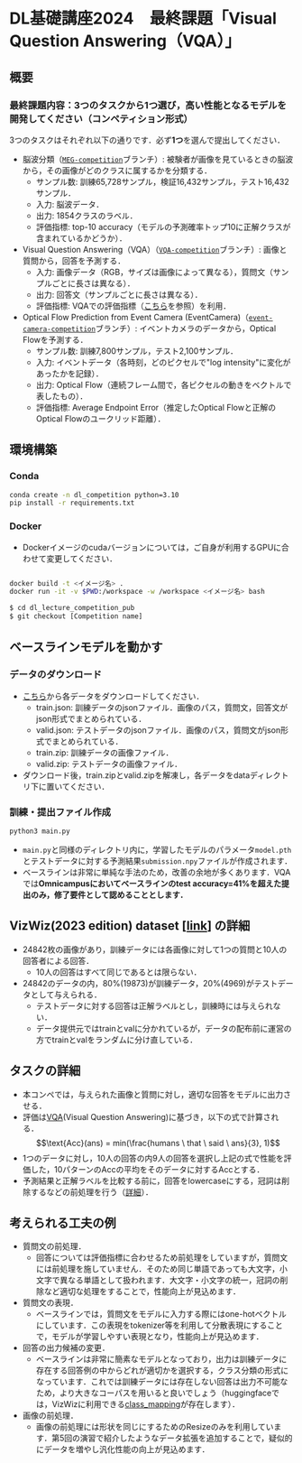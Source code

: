 # DL基礎講座2024　最終課題「Visual Question Answering（VQA）」

## 概要
### 最終課題内容：3つのタスクから1つ選び，高い性能となるモデルを開発してください（コンペティション形式）
3つのタスクはそれぞれ以下の通りです．必ず**1つ**を選んで提出してください．
- 脳波分類（[`MEG-competition`](https://github.com/ailorg/dl_lecture_competition_pub/tree/MEG-competition)ブランチ）: 被験者が画像を見ているときの脳波から，その画像がどのクラスに属するかを分類する．
  - サンプル数: 訓練65,728サンプル，検証16,432サンプル，テスト16,432サンプル．
  - 入力: 脳波データ．
  - 出力: 1854クラスのラベル．
  - 評価指標: top-10 accuracy（モデルの予測確率トップ10に正解クラスが含まれているかどうか）．
- Visual Question Answering（VQA）（[`VQA-competition`](https://github.com/ailorg/dl_lecture_competition_pub/tree/VQA-competition)ブランチ）: 画像と質問から，回答を予測する．
  - 入力: 画像データ（RGB，サイズは画像によって異なる），質問文（サンプルごとに長さは異なる）．
  - 出力: 回答文（サンプルごとに長さは異なる）．
  - 評価指標: VQAでの評価指標（[こちら](https://visualqa.org/evaluation.html)を参照）を利用．
- Optical Flow Prediction from Event Camera (EventCamera)（[`event-camera-competition`](https://github.com/ailorg/dl_lecture_competition_pub/tree/event-camera-competition)ブランチ）: イベントカメラのデータから，Optical Flowを予測する．
  - サンプル数: 訓練7,800サンプル，テスト2,100サンプル．
  - 入力: イベントデータ（各時刻，どのピクセルで"log intensity"に変化があったかを記録）．
  - 出力: Optical Flow（連続フレーム間で，各ピクセルの動きをベクトルで表したもの）．
  - 評価指標: Average Endpoint Error（推定したOptical Flowと正解のOptical Flowのユークリッド距離）．

## 環境構築
### Conda
```bash
conda create -n dl_competition python=3.10
pip install -r requirements.txt
```
### Docker
- Dockerイメージのcudaバージョンについては，ご自身が利用するGPUに合わせて変更してください．
```bash

docker build -t <イメージ名> .
docker run -it -v $PWD:/workspace -w /workspace <イメージ名> bash

$ cd dl_lecture_competition_pub
$ git checkout [Competition name]
```

## ベースラインモデルを動かす
### データのダウンロード
- [こちら](https://drive.google.com/drive/folders/1QTcWMATZ_iGsHnxq6-3aXa7D5VZAzs5T?usp=sharing)から各データをダウンロードしてください．
  - train.json: 訓練データのjsonファイル．画像のパス，質問文，回答文がjson形式でまとめられている．
  - valid.json: テストデータのjsonファイル．画像のパス，質問文がjson形式でまとめられている．
  - train.zip: 訓練データの画像ファイル．
  - valid.zip: テストデータの画像ファイル．
- ダウンロード後，train.zipとvalid.zipを解凍し，各データをdataディレクトリ下に置いてください．
### 訓練・提出ファイル作成
```bash
python3 main.py
```
- `main.py`と同様のディレクトリ内に，学習したモデルのパラメータ`model.pth`とテストデータに対する予測結果`submission.npy`ファイルが作成されます．
- ベースラインは非常に単純な手法のため，改善の余地が多くあります．VQAでは**Omnicampusにおいてベースラインのtest accuracy=41%を超えた提出のみ，修了要件として認めることとします．**

## VizWiz(2023 edition) dataset [[link](https://www.kaggle.com/datasets/nqa112/vizwiz-2023-edition)] の詳細
- 24842枚の画像があり，訓練データには各画像に対して1つの質問と10人の回答者による回答．
  - 10人の回答はすべて同じであるとは限らない．
- 24842のデータの内，80%(19873)が訓練データ，20%(4969)がテストデータとして与えられる．
  - テストデータに対する回答は正解ラベルとし，訓練時には与えられない．
  - データ提供元ではtrainとvalに分かれているが，データの配布前に運営の方でtrainとvalをランダムに分け直している．

## タスクの詳細
- 本コンペでは，与えられた画像と質問に対し，適切な回答をモデルに出力させる．
- 評価は[VQA](https://visualqa.org/index.html)(Visual Question Answering)に基づき，以下の式で計算される．
$$\text{Acc}(ans) = min(\frac{humans \ that \ said \ ans}{3}, 1)$$
- 1つのデータに対し，10人の回答の内9人の回答を選択し上記の式で性能を評価した，10パターンのAccの平均をそのデータに対するAccとする．
- 予測結果と正解ラベルを比較する前に，回答をlowercaseにする，冠詞は削除するなどの前処理を行う（[詳細](https://visualqa.org/evaluation.html)）．

## 考えられる工夫の例
- 質問文の前処理．
  - 回答については評価指標に合わせるため前処理をしていますが，質問文には前処理を施していません．そのため同じ単語であっても大文字，小文字で異なる単語として扱われます．大文字・小文字の統一，冠詞の削除など適切な処理をすることで，性能向上が見込めます．
- 質問文の表現．
  - ベースラインでは，質問文をモデルに入力する際にはone-hotベクトルにしています．この表現をtokenizer等を利用して分散表現にすることで，モデルが学習しやすい表現となり，性能向上が見込めます．
- 回答の出力候補の変更．
  - ベースラインは非常に簡素なモデルとなっており，出力は訓練データに存在する回答例の中からどれが適切かを選択する，クラス分類の形式になっています．これでは訓練データには存在しない回答は出力不可能なため，より大きなコーパスを用いると良いでしょう（huggingfaceでは，VizWizに利用できる[class_mapping](https://huggingface.co/spaces/CVPR/VizWiz-CLIP-VQA/raw/main/data/annotations/class_mapping.csv)が存在します）．
- 画像の前処理．
  - 画像の前処理には形状を同じにするためのResizeのみを利用しています．第5回の演習で紹介したようなデータ拡張を追加することで，疑似的にデータを増やし汎化性能の向上が見込めます．
